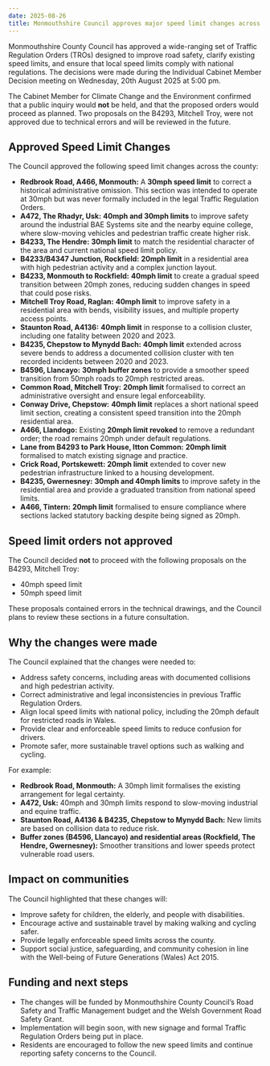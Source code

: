 ```yaml
---
date: 2025-08-26
title: Monmouthshire Council approves major speed limit changes across county
---
```

Monmouthshire County Council has approved a wide-ranging set of Traffic Regulation Orders (TROs) designed to improve road safety, clarify existing speed limits, and ensure that local speed limits comply with national regulations. The decisions were made during the Individual Cabinet Member Decision meeting on Wednesday, 20th August 2025 at 5:00 pm.

The Cabinet Member for Climate Change and the Environment confirmed that a public inquiry would **not** be held, and that the proposed orders would proceed as planned. Two proposals on the B4293, Mitchell Troy, were not approved due to technical errors and will be reviewed in the future.

## Approved Speed Limit Changes

The Council approved the following speed limit changes across the county:

- **Redbrook Road, A466, Monmouth:** A **30mph speed limit** to correct a historical administrative omission. This section was intended to operate at 30mph but was never formally included in the legal Traffic Regulation Orders. 
- **A472, The Rhadyr, Usk:** **40mph and 30mph limits** to improve safety around the industrial BAE Systems site and the nearby equine college, where slow-moving vehicles and pedestrian traffic create higher risk. 
- **B4233, The Hendre:** **30mph limit** to match the residential character of the area and current national speed limit policy. 
- **B4233/B4347 Junction, Rockfield:** **20mph limit** in a residential area with high pedestrian activity and a complex junction layout. 
- **B4233, Monmouth to Rockfield:** **40mph limit** to create a gradual speed transition between 20mph zones, reducing sudden changes in speed that could pose risks. 
- **Mitchell Troy Road, Raglan:** **40mph limit** to improve safety in a residential area with bends, visibility issues, and multiple property access points. 
- **Staunton Road, A4136:** **40mph limit** in response to a collision cluster, including one fatality between 2020 and 2023. 
- **B4235, Chepstow to Mynydd Bach:** **40mph limit** extended across severe bends to address a documented collision cluster with ten recorded incidents between 2020 and 2023. 
- **B4596, Llancayo:** **30mph buffer zones** to provide a smoother speed transition from 50mph roads to 20mph restricted areas. 
- **Common Road, Mitchell Troy:** **20mph limit** formalised to correct an administrative oversight and ensure legal enforceability. 
- **Conway Drive, Chepstow:** **40mph limit** replaces a short national speed limit section, creating a consistent speed transition into the 20mph residential area. 
- **A466, Llandogo:** Existing **20mph limit revoked** to remove a redundant order; the road remains 20mph under default regulations. 
- **Lane from B4293 to Park House, Itton Common:** **20mph limit** formalised to match existing signage and practice. 
- **Crick Road, Portskewett:** **20mph limit** extended to cover new pedestrian infrastructure linked to a housing development. 
- **B4235, Gwernesney:** **30mph and 40mph limits** to improve safety in the residential area and provide a graduated transition from national speed limits. 
- **A466, Tintern:** **20mph limit** formalised to ensure compliance where sections lacked statutory backing despite being signed as 20mph. 

## Speed limit orders not approved

The Council decided **not** to proceed with the following proposals on the B4293, Mitchell Troy: 

- 40mph speed limit 
- 50mph speed limit 

These proposals contained errors in the technical drawings, and the Council plans to review these sections in a future consultation.

## Why the changes were made

The Council explained that the changes were needed to: 

- Address safety concerns, including areas with documented collisions and high pedestrian activity. 
- Correct administrative and legal inconsistencies in previous Traffic Regulation Orders. 
- Align local speed limits with national policy, including the 20mph default for restricted roads in Wales. 
- Provide clear and enforceable speed limits to reduce confusion for drivers. 
- Promote safer, more sustainable travel options such as walking and cycling. 

For example: 

- **Redbrook Road, Monmouth:** A 30mph limit formalises the existing arrangement for legal certainty. 
- **A472, Usk:** 40mph and 30mph limits respond to slow-moving industrial and equine traffic. 
- **Staunton Road, A4136 & B4235, Chepstow to Mynydd Bach:** New limits are based on collision data to reduce risk. 
- **Buffer zones (B4596, Llancayo) and residential areas (Rockfield, The Hendre, Gwernesney):** Smoother transitions and lower speeds protect vulnerable road users. 

## Impact on communities

The Council highlighted that these changes will: 

- Improve safety for children, the elderly, and people with disabilities. 
- Encourage active and sustainable travel by making walking and cycling safer. 
- Provide legally enforceable speed limits across the county. 
- Support social justice, safeguarding, and community cohesion in line with the Well-being of Future Generations (Wales) Act 2015. 

## Funding and next steps

- The changes will be funded by Monmouthshire County Council’s Road Safety and Traffic Management budget and the Welsh Government Road Safety Grant. 
- Implementation will begin soon, with new signage and formal Traffic Regulation Orders being put in place. 
- Residents are encouraged to follow the new speed limits and continue reporting safety concerns to the Council. 
